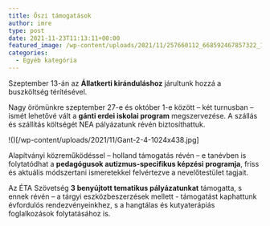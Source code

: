```yaml
---
title: Őszi támogatások
author: imre
type: post
date: 2021-11-23T11:13:11+00:00
featured_image: /wp-content/uploads/2021/11/257660112_668592467857322_1588269245964357406_n-1.jpg
categories:
  - Egyéb kategória
---
```

Szeptember 13-án az __Állatkerti kiránduláshoz__ járultunk hozzá a buszköltség térítésével.

Nagy örömünkre szeptember 27-e és október 1-e között – két turnusban – ismét lehetővé vált a __gánti erdei iskolai program__ megszervezése. A szállás és szállítás költségét NEA pályázatunk révén biztosíthattuk.

!()[/wp-content/uploads/2021/11/Gant-2-4-1024x438.jpg]

Alapítványi közreműködéssel – holland támogatás révén – e tanévben is folytatódhat a __pedagógusok autizmus-specifikus képzési programja__, friss és aktuális módszertani ismeretekkel felvértezve a nevelőtestület tagjait.

Az ÉTA Szövetség __3 benyújtott tematikus pályázatunkat__ támogatta, s ennek révén – a tárgyi eszközbeszerzések mellett - támogatást kaphattunk évfordulós rendezvényeinkhez, s a hangtálas és kutyaterápiás foglalkozások folytatásához is.
